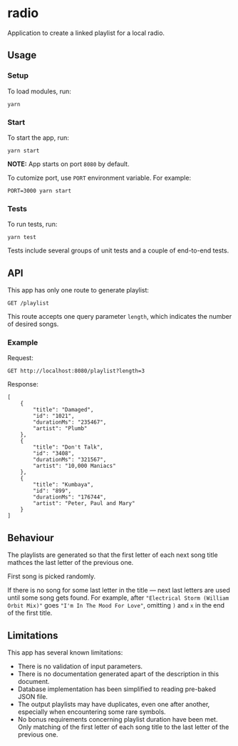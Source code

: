 # radio

Application to create a linked playlist for a local radio.

## Usage

### Setup

To load modules, run:

`yarn`

### Start

To start the app, run:

`yarn start`

**NOTE:** App starts on port `8080` by default.

To cutomize port, use `PORT` environment variable.
For example:

`PORT=3000 yarn start`

### Tests

To run tests, run:

`yarn test`

Tests include several groups of unit tests and a couple of end-to-end tests.

## API

This app has only one route to generate playlist:

`GET /playlist`

This route accepts one query parameter `length`, which indicates the number of desired songs.

### Example

Request:

`GET http://localhost:8080/playlist?length=3`

Response:

```
[
    {
        "title": "Damaged",
        "id": "1021",
        "durationMs": "235467",
        "artist": "Plumb"
    },
    {
        "title": "Don't Talk",
        "id": "3408",
        "durationMs": "321567",
        "artist": "10,000 Maniacs"
    },
    {
        "title": "Kumbaya",
        "id": "899",
        "durationMs": "176744",
        "artist": "Peter, Paul and Mary"
    }
]
```

## Behaviour

The playlists are generated so that the first letter of each next song title mathces the last letter of the previous one.

First song is picked randomly.

If there is no song for some last letter in the title — next last letters are used until some song gets found. For example, after `"Electrical Storm (William Orbit Mix)"` goes `"I'm In The Mood For Love"`, omitting `)` and `x` in the end of the first title.

## Limitations

This app has several known limitations:

- There is no validation of input parameters.
- There is no documentation generated apart of the description in this document.
- Database implementation has been simplified to reading pre-baked JSON file.
- The output playlists may have duplicates, even one after another, especially when encountering some rare symbols.
- No bonus requirements concerning playlist duration have been met. Only matching of the first letter of each song title to the last letter of the previous one.